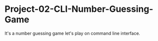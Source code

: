 # Project-02-CLI-Number-Guessing-Game
It's a number guessing game let's play on command line interface.
